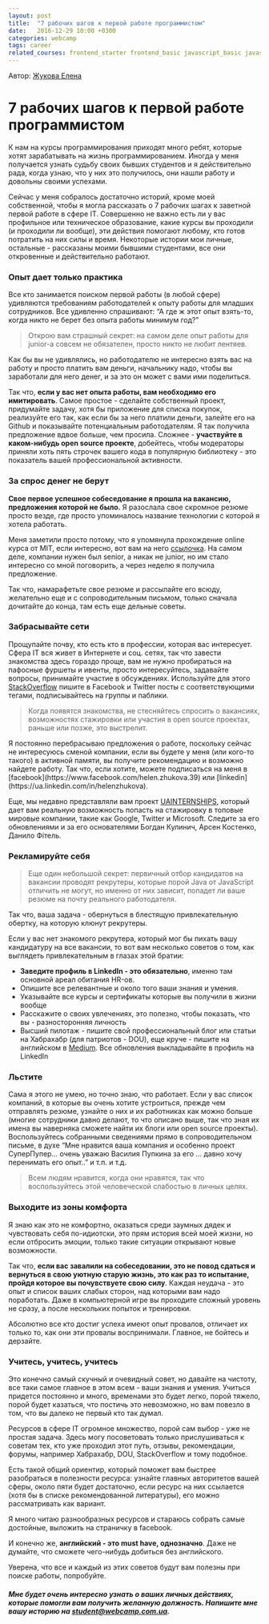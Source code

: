 ```yaml
---
layout: post
title:  "7 рабочих шагов к первой работе программистом"
date:   2016-12-29 10:00 +0300
categories: webcamp
tags: career
related_courses: frontend_starter frontend_basic javascript_basic javascript_dom
---
```


Автор: [Жукова Елена](https://ua.linkedin.com/in/helenzhukova)

# 7 рабочих шагов к первой работе программистом

К нам на курсы программирования приходят много ребят, которые хотят зарабатывать на жизнь программированием. Иногда у меня получается узнать судьбу своих бывших студентов и я действительно рада, когда узнаю, что у них это получилось, они нашли работу и довольны своими успехами. 

Сейчас у меня собралось достаточно историй, кроме моей собственной, чтобы я могла рассказать о 7 рабочих шагах к заветной первой работе в сфере IT. Совершенно не важно есть ли у вас профильное или техническое образование, какие курсы вы проходили (и проходили ли вообще), эти действия помогают любому, кто готов потратить на них силы и время. Некоторые истории мои личные, остальные - рассказаны моими бывшими студентами, все они откровенные и действительно работают.

### <span class="icon-homecode" id="one" data-magellan-target="one"></span> Опыт дает только практика

Все кто занимается поиском первой работы (в любой сфере) удивляются требованиям работодателей к опыту работы для младших сотрудников. Все удивленно спрашивают: “А где ж этот опыт взять-то, когда никто не берет без опыта работы минимум год?”
<blockquote>Открою вам страшный секрет: на самом деле опыт работы для junior-а совсем не обязателен, просто никто не любит лентяев. </blockquote>

Как бы вы не удивлялись, но работодателю не интересно взять вас на работу и просто платить вам деньги, начальнику надо, чтобы вы заработали для него денег, и за это он может с вами ими поделиться. 

Так что, **если у вас нет опыта работы, вам необходимо его имитировать**. Самое простое - сделайте собственный проект, придумайте задачу, хотя бы приложение для списка покупок, реализуйте его так, как если бы за него платили деньги, залейте его на Github и показывайте потенциальным работодателям. Я так получила предложение вдвое больше, чем просила.
Сложнее - **участвуйте в каком-нибудь open source проекте**, добейтесь, чтобы модераторы приняли хоть пять строчек вашего кода в популярную библиотеку - это показатель вашей профессиональной активности.

### <span class="icon-homecode" id="two" data-magellan-target="two"></span> За спрос денег не берут
 
**Свое первое успешное собеседование я прошла на вакансию, предложения которой не было.** Я разослала свое скромное резюме просто везде, где просто упоминалось название технологии с которой я хотела работать. 

Меня заметили просто потому, что я упомянула прохождение online курса от MIT, если интересно, вот вам на него [ссылочка](https://www.edx.org/course/introduction-computer-science-mitx-6-00-1x-9). На самом деле, компании нужен был senior, а никак не junior, но им стало интересно со мной поговорить, а через неделю я получила предложение.

Так что, намарафетьте свое резюме и рассылайте его всюду, желательно еще и с сопроводительным письмом, только сначала дочитайте до конца, там есть еще дельные советы.

### <span class="icon-homecode" id="three" data-magellan-target="three"></span> Забрасывайте сети

Прощупайте почву, кто есть кто в профессии, которая вас интересует. Сфера IT вся живет в Интернете и соц. сетях, так что завести знакомства здесь гораздо проще, вам не нужно пробираться на пафосные фуршеты и ивенты, просто интересуйтесь, задавайте вопросы, принимайте участие в обсуждениях. Используйте для этого [StackOverflow](http://stackoverflow.com/) пишите в Facebook и Twitter посты с соответствующими тегами, подписывайтесь на группы и паблики.
<blockquote>Когда появятся знакомства, не стесняйтесь спросить о вакансиях, возможностях стажировки или участия в open source проектах, раньше или позже, это выстрелит.</blockquote> 
Я постоянно перебрасываю предложения о работе, поскольку сейчас не интересуюсь сменой компании, если вы будете у меня (или кого-то такого) в активной памяти, вы получите рекомендацию и возможно найдете работу. Так что, если хотите, можете подписаться на меня в [facebook](https://www.facebook.com/helen.zhukova.39) или [linkedin](https://ua.linkedin.com/in/helenzhukova).

Еще, мы недавно представляли вам проект [UAINTERNSHIPS](https://uainternships.github.io/), который дает вам реальную возможность попасть на стажировку в топовые мировые компании, такие как Google, Twitter и Microsoft. Следите за его обновлениями и за его основателями Богдан Кулинич, Арсен Костенко, Данило Фітель.

### <span class="icon-homecode" id="four" data-magellan-target="four"></span> Рекламируйте себя

<blockquote>Еще один небольшой секрет: первичный отбор кандидатов на вакансии проводят рекрутеры, которые порой Java от JavaScript отличить не могут, но именно от них зависит, попадет ли ваше резюме на почту реального работодателя. </blockquote>
Так что, ваша задача - обернуться в блестящую привлекательную обертку, на которую клюнут рекрутеры.

Если у вас нет знакомого рекрутера, который мог бы пихать вашу кандидатуру на все вакансии, то вот вам несколько советов о том, как выглядеть привлекательным в глазах этой братии:
* **Заведите профиль в LinkedIn - это обязательно**, именно там основной ареал обитания HR-ов. 
* Опишите все релевантные и около того ваши знания и умения.
* Указывайте все курсы и сертификаты которые вы получили в жизни вообще
* Расскажите о своих увлечениях, это полезно, чтобы показать, что вы - разносторонняя личность
* Высший пилотаж - пишите свой профессиональный блог или статьи на Хабрахабр (для патриотов - DOU), еще круче - пишите на английском в [Medium](https://medium.com/). Все обновления выкладывайте в профиль на LinkedIn

### <span class="icon-homecode" id="five" data-magellan-target="five"></span> Льстите

Сама я этого не умею, но точно знаю, что работает. Если у вас список компаний, в которые вы очень хотите устроиться, прежде чем отправлять резюме, узнайте о них и их работниках как можно больше (многие сотрудники давно делают, то что описано выше, так что зная их имена вы наверняка сможете найти их блоги или open source проекты). Воспользуйтесь собранными сведениями прямо в сопроводительном письме, в духе “Мне нравится ваша компания и особенно проект СуперПупер… очень уважаю Василия Пупкина за его … давно хочу перенимать его опыт..” и т.п. и т.д. 

<blockquote> Всем людям нравится, когда они нравятся, так что воспользуйтесь этой человеческой слабостью в личных целях.</blockquote>

### <span class="icon-homecode" id="six" data-magellan-target="six"></span> Выходите из зоны комфорта

Я знаю как это не комфортно, оказаться среди заумных дядек и чувствовать себя по-идиотски, это прям история всей моей жизни, но если отбросить эмоции, только такие ситуации открывают новые возможности. 

Так что, **если вас завалили на собеседовании, это не повод сдаться и вернуться в свою уютную старую жизнь, это как раз то испытание, пройдя которое вы почувствуете свою силу**. Каждая неудача - это опыт и список ваших слабых сторон, над которыми вам надо поработать. Даже в компьютерной игре вы проходите сложный уровень не сразу, а после нескольких попыток и тренировки. 

Абсолютно все кто достиг успеха имеют опыт провалов, отличает их только то, как они эти провалы воспринимали. 
Главное, не бойтесь и дерзайте.

### <span class="icon-homecode" id="seven" data-magellan-target="seven"></span> Учитесь, учитесь, учитесь

Это конечно самый скучный и очевидный совет, но давайте на чистоту, все таки самое главное в этом всем - ваши знания и умения. Учиться придется постоянно и много, временами это будет легко, порой тяжело, порой будет казаться, что постичь это невозможно, но вам повезло в том, что вы далеко не первый кто так думал. 

Ресурсов в сфере IT огромное множество, порой сам выбор - уже не простая задача. Здесь могу посоветовать только прислушиваться к советам тех, кто уже проходил этот путь, отзывы, рекомендации, форумы, например Хабрахабр, DOU, StackOverflow и тому подобное. 

Есть такой общий ориентир, который поможет вам быстрее разобраться в полезности ресурса: узнайте главных авторитетов вашей сферы, около пяти будет достаточно, если ресурс на них ссылается (хотя бы в списке рекомендованной литературы), его можно рассматривать как вариант.

Я много читаю разнообразных ресурсов и стараюсь собрать самые достойные, выложить на страничку в facebook. 

И конечно же, **английский - это must have, однозначно**. Даже не думайте, что сможете чего-нибудь добиться без английского.

Уверена, что все и каждый из этих советов будут вам полезны при поиске работы, попробуйте.

##### Мне будет очень интересно узнать о ваших личных действиях, которые помогли вам получить желанную должность. Напишите мне вашу историю на **student@webcamp.com.ua**.